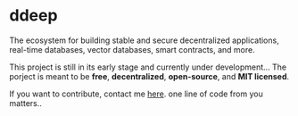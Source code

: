 # ddeep

The ecosystem for building stable and secure decentralized applications, real-time databases, vector databases, smart contracts, and more.

This project is still in its early stage and currently under development... The porject is meant to be **free**, **decentralized**, **open-source**, and **MIT licensed**. 

If you want to contribute, contact me [here](https://matrix.to/#/@multineon:gitter.im). one line of code from you matters..
